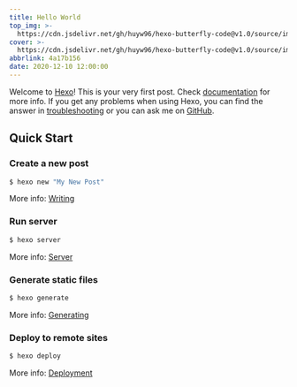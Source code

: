 ```yaml
---
title: Hello World
top_img: >-
  https://cdn.jsdelivr.net/gh/huyw96/hexo-butterfly-code@v1.0/source/img/bg/bg3.png
cover: >-
  https://cdn.jsdelivr.net/gh/huyw96/hexo-butterfly-code@v1.0/source/img/article/article1.png
abbrlink: 4a17b156
date: 2020-12-10 12:00:00
---
```

Welcome to [Hexo](https://hexo.io/)! This is your very first post. Check [documentation](https://hexo.io/docs/) for more info. If you get any problems when using Hexo, you can find the answer in [troubleshooting](https://hexo.io/docs/troubleshooting.html) or you can ask me on [GitHub](https://github.com/hexojs/hexo/issues).

## Quick Start

### Create a new post

``` bash
$ hexo new "My New Post"
```

More info: [Writing](https://hexo.io/docs/writing.html)

### Run server

``` bash
$ hexo server
```

More info: [Server](https://hexo.io/docs/server.html)

### Generate static files

``` bash
$ hexo generate
```

More info: [Generating](https://hexo.io/docs/generating.html)

### Deploy to remote sites

``` bash
$ hexo deploy
```

More info: [Deployment](https://hexo.io/docs/one-command-deployment.html)
